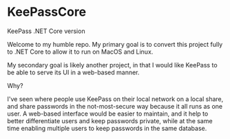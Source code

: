 # KeePassCore
KeePass .NET Core version 

Welcome to my humble repo. My primary goal is to convert this project fully to .NET Core to allow it to run on MacOS and Linux. 

My secondary goal is likely another project, in that I would like KeePass to be able to serve its UI in a web-based manner. 

Why? 

I've seen where people use KeePass on their local network on a local share, and share passwords in the not-most-secure way because it all runs as one user. 
A web-based interface would be easier to maintain, and it help to better differentiate users and keep passwords private, while at the same
time enabling multiple users to keep passwords in the same database. 
